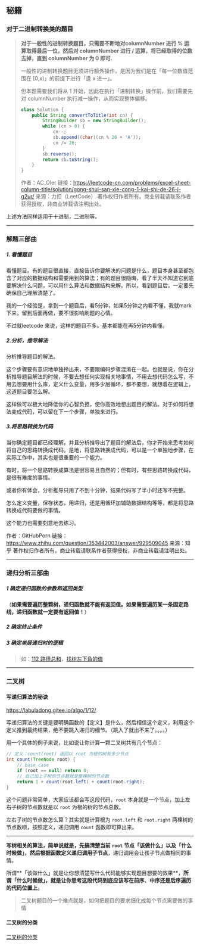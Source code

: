## 秘籍

### 对于二进制转换类的题目   

> **对于一般性的进制转换题目，只需要不断地对columnNumber 进行 % 运算取得最后一位，然后对 columnNumber 进行 / 运算，将已经取得的位数去掉，直到 columnNumber 为 0 即可.**
>
> 一般性的进制转换题目无须进行额外操作，是因为我们是在「每一位数值范围在 [0,x)」的前提下进行「逢 x 进一」。
>
> 但本题需要我们将从 1 开始，因此在执行「进制转换」操作前，我们需要先对 columnNumber 执行减一操作，从而实现整体偏移。
>
> ```java
> class Solution {
>     public String convertToTitle(int cn) {
>         StringBuilder sb = new StringBuilder();
>         while (cn > 0) {
>             cn--;
>             sb.append((char)(cn % 26 + 'A'));
>             cn /= 26;
>         }
>         sb.reverse();
>         return sb.toString();
>     }
> }
> ```
>
> 作者：AC_OIer
> 链接：https://leetcode-cn.com/problems/excel-sheet-column-title/solution/gong-shui-san-xie-cong-1-kai-shi-de-26-j-g2ur/
> 来源：力扣（LeetCode）
> 著作权归作者所有。商业转载请联系作者获得授权，非商业转载请注明出处。

上述方法同样适用于十进制，二进制等。



----

### 解题三部曲

##### **1. 看懂题目**

看懂题目。有的题目很直接，直接告诉你要解决的问题是什么，题目本身甚至都包含了对应的数据结构和需要用到的算法；有的题目很隐晦，看了半天不知道它到底要解决什么问题，可以用什么算法和数据结构来解。所以，看到题目后，一定要先确保自己理解清楚了。

我的一个经验是，拿到一个题目后，看5分钟，如果5分钟之内看不懂，我就mark 下来，留到后面再做，要不很影响刷题的心情。

不过就leetcode 来说，这样的题目不多。基本都能在再5分钟内看懂。

##### **2.分析，推导解法**

分析推导题目的解法。

这个步骤要有意识地单独拎出来，不要跟编码步骤混淆在一起。也就是说，你在分析推导题目解法的时候，不要去想任何实现相关地事情，不用去想代码怎么写，不用去想要用什么库，定义什么变量，用多少层循环，都不要想，就想着在逻辑上，这道题目要怎么解。

这样做可以极大地降低你的心智负担，使你高效地想出题目的解法。对于如何将想法变成代码，可以留在下一个步骤，单独来进行。

##### **3.将思路转换为代码**

当你确定题目都已经理解，并且分析推导出了题目的解法后，你才开始来思考如何将自己的思路转换成代码。是地，将思路转换成代码，可以是一个单独地步骤，在实际工作中，其实也是很重要的一个能力。

有时，将一个思路转换成算法是很容易且自然的；但有时，有些思路转换成代码，是很有难度的事情。

或者你有体会，分析推导只用了不到十分钟，结果代码写了半小时还写不完整。

怎么定义变量，保存状态，用递归，还是用循环加辅助数据结构等等，都是将思路转换成代码要做的事情。

这个能力也需要刻意地去练习。

作者：GitHubPorn
链接：https://www.zhihu.com/question/353442003/answer/929509045
来源：知乎
著作权归作者所有。商业转载请联系作者获得授权，非商业转载请注明出处。

---



### 递归分析三部曲 

##### 1 确定递归函数的参数和返回类型

（**如果需要遍历整颗树，递归函数就不能有返回值。如果需要遍历某一条固定路线，递归函数就一定要有返回值！**）

##### 2 确定终止条件

##### 3 确定单层递归时的逻辑

> 如：[112 路径总和](https://leetcode.cn/problems/path-sum/)，[找树左下角的值](https://mp.weixin.qq.com/s/MH2gbLvzQ91jHPKqiub0Nw)
>

---

### 二叉树

#### 写递归算法的秘诀  

https://labuladong.gitee.io/algo/1/12/

写递归算法的关键是要明确函数的【定义】是什么，然后相信这个定义，利用这个定义推到最终结果，绝不要跳入递归的细节。（跳入了就出不来了。。。。）  

用一个具体的例子来说，比如说让你计算一颗二叉树共有几个节点： 

```java
// 定义：count(root) 返回以 root 为根的树有多少节点
int count(TreeNode root) {
    // base case
    if (root == null) return 0;
    // 自己加上子树的节点数就是整棵树的节点数
    return 1 + count(root.left) + count(root.right);
}
```

这个问题非常简单，大家应该都会写这段代码，`root` 本身就是一个节点，加上左右子树的节点数就是以 `root` 为根的树的节点总数。

左右子树的节点数怎么算？其实就是计算根为 `root.left` 和 `root.right` 两棵树的节点数呗，按照定义，递归调用 `count` 函数即可算出来。

---

**写树相关的算法，简单说就是，先搞清楚当前** **`root`** **节点「该做什么」以及「什么时候做」，然后根据函数定义递归调用子节点**，递归调用会让孩子节点做相同的事情。

所谓**「该做什么」就是让你想清楚写什么代码能够实现题目想要的效果**，**所谓「什么时候做」，就是让你思考这段代码到底应该写在前序、中序还是后序遍历的代码位置上**。   

> 二叉树题目的一个难点就是，如何把题目的要求细化成每个节点需要做的事情

#### 二叉树的分类

[二叉树的分类](https://www.cnblogs.com/EmilZs/p/10477973.html)





